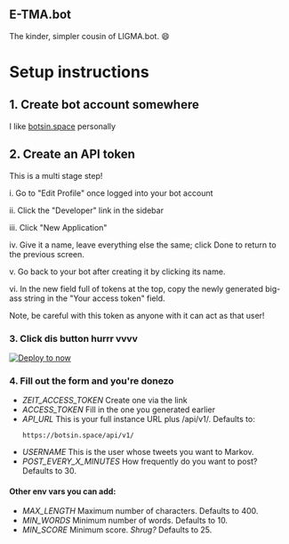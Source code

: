 E-TMA.bot
-------

The kinder, simpler cousin of LIGMA.bot. :smile:

# Setup instructions

## 1. Create bot account somewhere

I like [botsin.space](https://botsin.space) personally

## 2. Create an API token

This is a multi stage step!

i. Go to "Edit Profile" once logged into your bot account

ii. Click the "Developer" link in the sidebar

iii. Click "New Application"

iv. Give it a name, leave everything else the same; click Done to return to the previous screen.

v. Go back to your bot after creating it by clicking its name.

vi. In the new field full of tokens at the top, copy the newly generated big-ass string in the "Your access token" field.

Note, be careful with this token as anyone with it can act as that user!

### 3. Click dis button hurrr vvvv

[![Deploy to now](https://deploy.now.sh/static/button.svg)](https://deploy.now.sh/?repo=https://github.com/nuklearfiziks/etma&env=ACCESS_TOKEN&env=API_URL&env=USERNAME&env=POST_EVERY_X_MINUTES)

### 4. Fill out the form and you're donezo

- *ZEIT_ACCESS_TOKEN* Create one via the link
- *ACCESS_TOKEN* Fill in the one you generated earlier
- *API_URL* This is your full instance URL plus /api/v1/. Defaults to:
    ```
    https://botsin.space/api/v1/
    ```
- *USERNAME* This is the user whose tweets you want to Markov.
- *POST_EVERY_X_MINUTES* How frequently do you want to post? Defaults to 30.

#### Other env vars you can add:
- *MAX_LENGTH* Maximum number of characters. Defaults to 400.
- *MIN_WORDS* Minimum number of words. Defaults to 10.
- *MIN_SCORE* Minimum score. *Shrug?* Defaults to 25.
